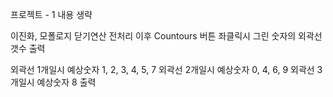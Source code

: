프로젝트 - 1 내용 생략

이진화, 모폴로지 닫기연산 전처리 이후 Countours 버튼 좌클릭시 그린 숫자의 외곽선 갯수 출력

외곽선 1개일시 예상숫자 1, 2, 3, 4, 5, 7
외곽선 2개일시 예상숫자 0, 4, 6, 9
외곽선 3개일시 예상숫자 8 출력
